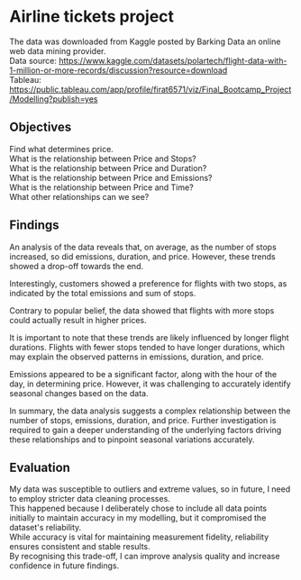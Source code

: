 # Airline tickets project
The data was downloaded from Kaggle posted by Barking Data an online web data mining provider.<br />
Data source: https://www.kaggle.com/datasets/polartech/flight-data-with-1-million-or-more-records/discussion?resource=download<br />
Tableau: https://public.tableau.com/app/profile/firat6571/viz/Final_Bootcamp_Project/Modelling?publish=yes<br />

## Objectives
Find what determines price.<br />
What is the relationship between Price and Stops?<br />
What is the relationship between Price and Duration?<br />
What is the relationship between Price and Emissions?<br />
What is the relationship between Price and Time?<br />
What other relationships can we see? <br />

## Findings
An analysis of the data reveals that, on average, as the number of stops increased, so did emissions, duration, and price. However, these trends showed a drop-off towards the end.<br />

Interestingly, customers showed a preference for flights with two stops, as indicated by the total emissions and sum of stops.<br />

Contrary to popular belief, the data showed that flights with more stops could actually result in higher prices.<br />

It is important to note that these trends are likely influenced by longer flight durations. Flights with fewer stops tended to have longer durations, which may explain the observed patterns in emissions, duration, and price.<br />

Emissions appeared to be a significant factor, along with the hour of the day, in determining price. However, it was challenging to accurately identify seasonal changes based on the data.<br />

In summary, the data analysis suggests a complex relationship between the number of stops, emissions, duration, and price. Further investigation is required to gain a deeper understanding of the underlying factors driving these relationships and to pinpoint seasonal variations accurately.<br />

## Evaluation
My data was susceptible to outliers and extreme values, so in future, I need to employ stricter data cleaning processes.<br />
This happened because I deliberately chose to include all data points initially to maintain accuracy in my modelling, but it compromised the dataset's reliability.<br />
While accuracy is vital for maintaining measurement fidelity, reliability ensures consistent and stable results. <br />
By recognising this trade-off, I can improve analysis quality and increase confidence in future findings.<br />